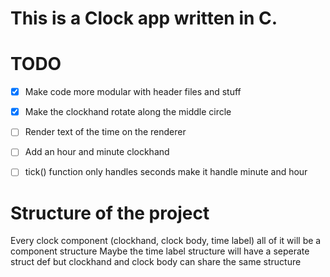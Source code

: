 # This is a Clock app written in C.


# TODO
- [x] Make code more modular with header files and stuff
- [x] Make the clockhand rotate along the middle circle
- [ ] Render text of the time on the renderer
- [ ] Add an hour and minute clockhand 
- [ ] tick() function only handles seconds make it handle minute and hour


# Structure of the project

Every clock component (clockhand, clock body, time label) all of it will be a component structure
Maybe the time label structure will have a seperate struct def but clockhand and clock body can share the same structure




